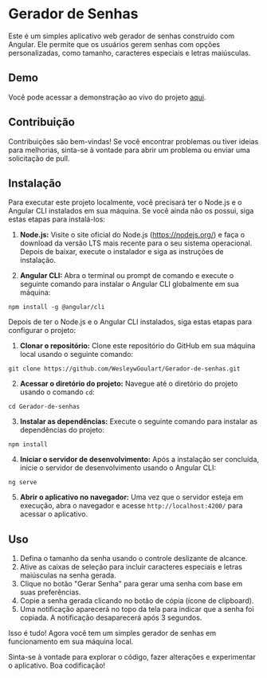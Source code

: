 # Gerador de Senhas

Este é um simples aplicativo web gerador de senhas construído com Angular. Ele permite que os usuários gerem senhas com opções personalizadas, como tamanho, caracteres especiais e letras maiúsculas.

## Demo

Você pode acessar a demonstração ao vivo do projeto [aqui](https://www.wesleygoulart.tech/password-generator).

## Contribuição

Contribuições são bem-vindas! Se você encontrar problemas ou tiver ideias para melhorias, sinta-se à vontade para abrir um problema ou enviar uma solicitação de pull.

## Instalação

Para executar este projeto localmente, você precisará ter o Node.js e o Angular CLI instalados em sua máquina. Se você ainda não os possui, siga estas etapas para instalá-los:

1. **Node.js:** Visite o site oficial do Node.js (https://nodejs.org/) e faça o download da versão LTS mais recente para o seu sistema operacional. Depois de baixar, execute o instalador e siga as instruções de instalação.

2. **Angular CLI:** Abra o terminal ou prompt de comando e execute o seguinte comando para instalar o Angular CLI globalmente em sua máquina:

``` npm install -g @angular/cli ```

Depois de ter o Node.js e o Angular CLI instalados, siga estas etapas para configurar o projeto:

1. **Clonar o repositório:** Clone este repositório do GitHub em sua máquina local usando o seguinte comando:

``` git clone https://github.com/WesleywGoulart/Gerador-de-senhas.git ```

2. **Acessar o diretório do projeto:** Navegue até o diretório do projeto usando o comando `cd`:

``` cd Gerador-de-senhas ```

3. **Instalar as dependências:** Execute o seguinte comando para instalar as dependências do projeto:

``` npm install ```

4. **Iniciar o servidor de desenvolvimento:** Após a instalação ser concluída, inicie o servidor de desenvolvimento usando o Angular CLI:

``` ng serve ```

5. **Abrir o aplicativo no navegador:** Uma vez que o servidor esteja em execução, abra o navegador e acesse `http://localhost:4200/` para acessar o aplicativo.

## Uso

1. Defina o tamanho da senha usando o controle deslizante de alcance.
2. Ative as caixas de seleção para incluir caracteres especiais e letras maiúsculas na senha gerada.
3. Clique no botão "Gerar Senha" para gerar uma senha com base em suas preferências.
4. Copie a senha gerada clicando no botão de cópia (ícone de clipboard).
5. Uma notificação aparecerá no topo da tela para indicar que a senha foi copiada. A notificação desaparecerá após 3 segundos.

Isso é tudo! Agora você tem um simples gerador de senhas em funcionamento em sua máquina local.

Sinta-se à vontade para explorar o código, fazer alterações e experimentar o aplicativo. Boa codificação!
